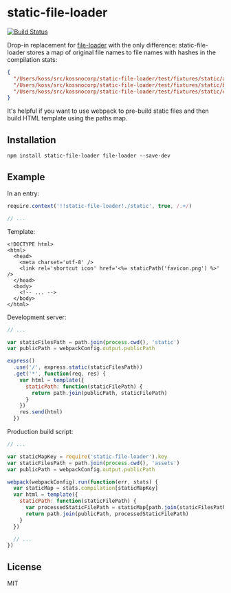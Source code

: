 # static-file-loader
[![Build Status](https://travis-ci.org/kossnocorp/static-file-loader.svg?branch=master)](https://travis-ci.org/kossnocorp/static-file-loader)

Drop-in replacement for [file-loader](https://github.com/webpack/file-loader)
with the only difference: static-file-loader stores a map of original file names to
file names with hashes in the compilation stats:

``` json
{
  "/Users/koss/src/kossnocorp/static-file-loader/test/fixtures/static/a.gif": "/980d0a50ac153b475e9fb1b8ffe22619.gif",
  "/Users/koss/src/kossnocorp/static-file-loader/test/fixtures/static/b.gif": "/980d0a50ac153b475e9fb1b8ffe22619.gif",
  "/Users/koss/src/kossnocorp/static-file-loader/test/fixtures/static/c.gif": "/980d0a50ac153b475e9fb1b8ffe22619.gif"
}
```

It's helpful if you want to use webpack to pre-build static files and then
build HTML template using the paths map.

## Installation

```
npm install static-file-loader file-loader --save-dev
```

## Example

In an entry:

``` js
require.context('!!static-file-loader!./static', true, /.+/)

// ...
```

Template:

``` erb
<!DOCTYPE html>
<html>
  <head>
    <meta charset='utf-8' />
    <link rel='shortcut icon' href='<%= staticPath('favicon.png') %>' />
  </head>
  <body>
    <!-- ... -->
  </body>
</html>
```

Development server:

``` js
// ...

var staticFilesPath = path.join(process.cwd(), 'static')
var publicPath = webpackConfig.output.publicPath

express()
  .use('/', express.static(staticFilesPath))
  .get('*', function(req, res) {
    var html = template({
      staticPath: function(staticFilePath) {
        return path.join(publicPath, staticFilePath)
      }
    })
    res.send(html)
  })
```

Production build script:

``` js
// ...

var staticMapKey = require('static-file-loader').key
var staticFilesPath = path.join(process.cwd(), 'assets')
var publicPath = webpackConfig.output.publicPath

webpack(webpackConfig).run(function(err, stats) {
  var staticMap = stats.compilation[staticMapKey]
  var html = template({
    staticPath: function(staticFilePath) {
      var processedStaticFilePath = staticMap[path.join(staticFilesPath, staticFilePath)]
      return path.join(publicPath, processedStaticFilePath)
    }
  })

  // ...
})
```

## License

MIT
